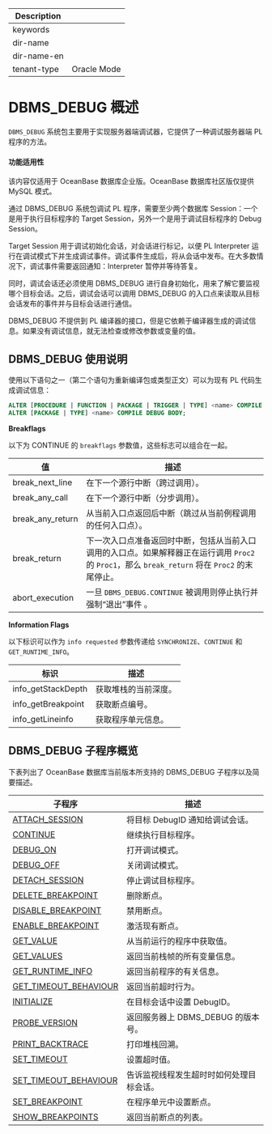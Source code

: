 | Description   |                 |
|---------------|-----------------|
| keywords      |                 |
| dir-name      |                 |
| dir-name-en   |                 |
| tenant-type   | Oracle Mode     |

# DBMS_DEBUG 概述

`DBMS_DEBUG` 系统包主要用于实现服务器端调试器，它提供了一种调试服务器端 PL 程序的方法。

  <main id="notice" >
    <h4>功能适用性</h4>
    <p>该内容仅适用于 OceanBase 数据库企业版。OceanBase 数据库社区版仅提供 MySQL 模式。</p>
  </main>

通过 DBMS_DEBUG 系统包调试 PL 程序，需要至少两个数据库 Session：一个是用于执行目标程序的 Target Session，另外一个是用于调试目标程序的 Debug Session。

Target Session 用于调试初始化会话，对会话进行标记，以便 PL Interpreter 运行在调试模式下并生成调试事件。调试事件生成后，将从会话中发布。在大多数情况下，调试事件需要返回通知：Interpreter 暂停并等待答复。

同时，调试会话还必须使用 DBMS_DEBUG 进行自身初始化，用来了解它要监视哪个目标会话。之后，调试会话可以调用 DBMS_DEBUG 的入口点来读取从目标会话发布的事件并与目标会话进行通信。

DBMS_DEBUG 不提供到 PL 编译器的接口，但是它依赖于编译器生成的调试信息。如果没有调试信息，就无法检查或修改参数或变量的值。

## DBMS_DEBUG 使用说明

使用以下语句之一（第二个语句为重新编译包或类型正文）可以为现有 PL 代码生成调试信息：

```sql
ALTER [PROCEDURE | FUNCTION | PACKAGE | TRIGGER | TYPE] <name> COMPILE DEBUG;
ALTER [PACKAGE | TYPE] <name> COMPILE DEBUG BODY;
```



**Breakflags** 

以下为 CONTINUE 的 `breakflags` 参数值，这些标志可以组合在一起。


|      **值**       |                                        **描述**                                         |
|------------------|---------------------------------------------------------------------------------------|
| break_next_line  | 在下一个源行中断（跨过调用）。                                                                       |
| break_any_call   | 在下一个源行中断（分步调用）。                                                                       |
| break_any_return | 从当前入口点返回后中断（跳过从当前例程调用的任何入口点）。                                                         |
| break_return     | 下一次入口点准备返回时中断，包括从当前入口调用的入口点。如果解释器正在运行调用 `Proc2` 的 `Proc1`，那么 `break_return` 将在 `Proc2` 的末尾停止。 |
| abort_execution  | 一旦 `DBMS_DEBUG.CONTINUE` 被调用则停止执行并强制“退出”事件 。                                            |



**Information Flags** 

以下标识可以作为 `info requested` 参数传递给 `SYNCHRONIZE`、`CONTINUE` 和 `GET_RUNTIME_INFO`。


|       **标识**       |   **描述**   |
|--------------------|------------|
| info_getStackDepth | 获取堆栈的当前深度。 |
| info_getBreakpoint | 获取断点编号。    |
| info_getLineinfo   | 获取程序单元信息。  |



## DBMS_DEBUG 子程序概览

下表列出了 OceanBase 数据库当前版本所支持的 DBMS_DEBUG 子程序以及简要描述。


|                               **子程序**                                |         **描述**          |
|----------------------------------------------------------------------|-------------------------|
| [ATTACH_SESSION](../5300.dbms-debug-oracle/200.attach-session-oracle.md)        | 将目标 DebugID 通知给调试会话。    |
| [CONTINUE](../5300.dbms-debug-oracle/300.continue-oracle.md)              | 继续执行目标程序。               |
| [DEBUG_ON](../5300.dbms-debug-oracle/400.debug-on-oracle.md)              | 打开调试模式。                 |
| [DEBUG_OFF](../5300.dbms-debug-oracle/500.debug-off-oracle.md)             | 关闭调试模式。                 |
| [DETACH_SESSION](../5300.dbms-debug-oracle/600.detach-session-oracle.md)        | 停止调试目标程序。               |
| [DELETE_BREAKPOINT](../5300.dbms-debug-oracle/700.delete-breakpoint-oracle.md)     | 删除断点。                   |
| [DISABLE_BREAKPOINT](../5300.dbms-debug-oracle/800.disable-breakpoint-oracle.md)    | 禁用断点。                   |
| [ENABLE_BREAKPOINT](../5300.dbms-debug-oracle/900.enable-breakpoint-oracle.md)     | 激活现有断点。                 |
| [GET_VALUE](../5300.dbms-debug-oracle/1000.get-value-oracle.md)             | 从当前运行的程序中获取值。           |
| [GET_VALUES](../5300.dbms-debug-oracle/1100.get-values-oracle.md)            | 返回当前栈帧的所有变量信息。          |
| [GET_RUNTIME_INFO](../5300.dbms-debug-oracle/1200.get-runtime-info-oracle.md)      | 返回当前程序的有关信息。            |
| [GET_TIMEOUT_BEHAVIOUR](../5300.dbms-debug-oracle/1300.get-timeout-behaviour-oracle.md) | 返回当前超时行为。               |
| [INITIALIZE](../5300.dbms-debug-oracle/1400.initialize-debug-oracle.md)            | 在目标会话中设置 DebugID。       |
| [PROBE_VERSION](../5300.dbms-debug-oracle/1500.probe-version-oracle.md)         | 返回服务器上 DBMS_DEBUG 的版本号。 |
| [PRINT_BACKTRACE](../5300.dbms-debug-oracle/1600.print-backtrace-oracle.md)       | 打印堆栈回溯。                 |
| [SET_TIMEOUT](../5300.dbms-debug-oracle/1700.set-timeout-oracle.md)           | 设置超时值。                  |
| [SET_TIMEOUT_BEHAVIOUR](../5300.dbms-debug-oracle/1800.set-timeout-behaviour-oracle.md) | 告诉监视线程发生超时时如何处理目标会话。    |
| [SET_BREAKPOINT](../5300.dbms-debug-oracle/1900.set-breakpoint-oracle.md)        | 在程序单元中设置断点。             |
| [SHOW_BREAKPOINTS](../5300.dbms-debug-oracle/2000.show-breakpoints-oracle.md)      | 返回当前断点的列表。              |



